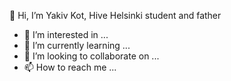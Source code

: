 👋 Hi, I’m Yakiv Kot, Hive Helsinki student and father
- 👀 I’m interested in ...
- 🌱 I’m currently learning ...
- 💞️ I’m looking to collaborate on ...
- 📫 How to reach me ...

<!---
kotyakiv/kotyakiv is a ✨ special ✨ repository because its `README.md` (this file) appears on your GitHub profile.
You can click the Preview link to take a look at your changes.
--->
